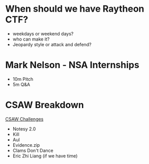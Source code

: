 # When should we have Raytheon CTF?
 - weekdays or weekend days?
 - who can make it?
 - Jeopardy style or attack and defend?

# Mark Nelson - NSA Internships
 - 10m Pitch
 - 5m Q&A

# CSAW Breakdown
[CSAW Challenges](https://ctf.csaw.io/challenges)
  - Notesy 2.0
  - Kill
  - Aul
  - Evidence.zip
  - Clams Don't Dance
  - Eric Zhi Liang (if we have time)
